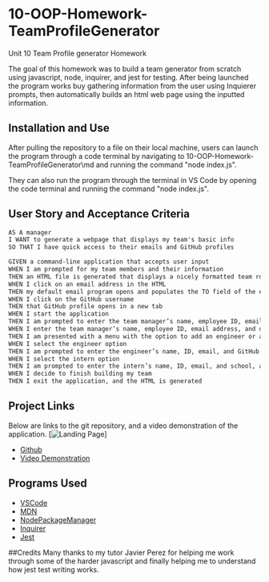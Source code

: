 # 10-OOP-Homework-TeamProfileGenerator
Unit 10 Team Profile generator Homework

The goal of this homework was to build a team generator from scratch using javascript, node, inquirer, and jest for testing. After being launched the program works buy gathering information from the user using Inquierer prompts, then automatically builds an html web page using the inputted information.

## Installation and Use
After pulling the repository to a file on their local machine, users can launch the program through a code terminal by navigating to 10-OOP-Homework-TeamProfileGenerator\md and running the command "node index.js".

They can also run the program through the terminal in VS Code by opening the code  terminal and running the command "node index.js".

## User Story and Acceptance Criteria

```md
AS A manager
I WANT to generate a webpage that displays my team's basic info
SO THAT I have quick access to their emails and GitHub profiles
```

```md
GIVEN a command-line application that accepts user input
WHEN I am prompted for my team members and their information
THEN an HTML file is generated that displays a nicely formatted team roster based on user input
WHEN I click on an email address in the HTML
THEN my default email program opens and populates the TO field of the email with the address
WHEN I click on the GitHub username
THEN that GitHub profile opens in a new tab
WHEN I start the application
THEN I am prompted to enter the team manager’s name, employee ID, email address, and office number
WHEN I enter the team manager’s name, employee ID, email address, and office number
THEN I am presented with a menu with the option to add an engineer or an intern or to finish building my team
WHEN I select the engineer option
THEN I am prompted to enter the engineer’s name, ID, email, and GitHub username, and I am taken back to the menu
WHEN I select the intern option
THEN I am prompted to enter the intern’s name, ID, email, and school, and I am taken back to the menu
WHEN I decide to finish building my team
THEN I exit the application, and the HTML is generated
```

## Project Links
Below are links to the git repository, and a video demonstration of the application. 
[![Landing Page]()] 

* [Github](https://github.com/dearg-amadaun/11-Express-Homework-Note-Taker)
* [Video Demonstration](https://drive.google.com/file/d/11NxdmW9mHylIjRbQPuM80ccw55T0k_26/view)


## Programs Used

* [VSCode](https://code.visualstudio.com/)
* [MDN](https://developer.mozilla.org/en-US/)
* [NodePackageManager](https://www.npmjs.com/)
* [Inquirer](https://www.npmjs.com/package/inquirer)
* [Jest](https://www.npmjs.com/package/jest)


##Credits
Many thanks to my tutor Javier Perez for helping me work through some of the harder javascript and finally helping me to understand how jest test writing works.


<!-- ## License
This project is licensed under the MIT License - see the [LICENSE.md](LICENSE.md) file for details -->
